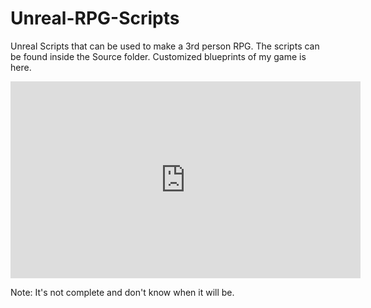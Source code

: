 # Unreal-RPG-Scripts
Unreal Scripts that can be used to make a 3rd person RPG. The scripts can be found inside the Source folder.
Customized blueprints of my game is here.



<iframe width="560" height="315" src="https://www.youtube.com/embed/bK-bMIJdFS0" frameborder="0" allow="accelerometer; autoplay; encrypted-media; gyroscope; picture-in-picture" allowfullscreen></iframe>

Note: It's not complete and don't know when it will be.
